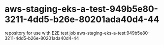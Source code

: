 # aws-staging-eks-a-test-949b5e80-3211-4dd5-b26e-80201ada40d4-44
repository for use with E2E test job aws-staging-eks-a-test:949b5e80-3211-4dd5-b26e-80201ada40d4-44
